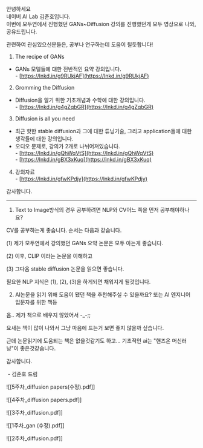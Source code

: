 안녕하세요  
네이버 AI Lab 김준호입니다.  
이번에 모두연에서 진행했던 GANs~Diffusion 강의를 진행했던게 모두 영상으로 나와, 공유드립니다.   
  
관련하여 관심있으신분들은, 공부나 연구하는데 도움이 될듯합니다!  
  
1. The recipe of GANs  
- GANs 모델들에 대한 전반적인 요약 강의입니다.  
- [https://lnkd.in/g9RUkjAF](https://lnkd.in/g9RUkjAF)  
  
2. Gromming the Diffusion  
- Diffusion을 알기 위한 기초개념과 수학에 대한 강의입니다.  
- [https://lnkd.in/g4gZqbGR](https://lnkd.in/g4gZqbGR)  
  
3. Diffusion is all you need  
- 최근 핫한 stable diffusion과 그에 대한 튜닝기술, 그리고 application들에 대한 생각들에 대한 강의입니다.  
- 오디오 문제로, 강의가 2개로 나뉘어져있습니다.  
- [https://lnkd.in/gQhWqVtS](https://lnkd.in/gQhWqVtS)  
- [https://lnkd.in/gBX3xKuq](https://lnkd.in/gBX3xKuq)  
  
4. 강의자료  
- [https://lnkd.in/gfwKPdjy](https://lnkd.in/gfwKPdjy)  
  
감사합니다.

---

1. Text to Image방식의 경우 공부하려면 NLP와 CV어느 쪽을 먼저 공부해야하나요?

CV를 공부하는게 좋습니다. 순서는 다음과 같습니다.

(1) 제가 모두연에서 강의했던 GANs 요약 논문은 모두 아는게 좋습니다.

(2) 이후, CLIP 이라는 논문을 이해하고

(3) 그다음 stable diffusion 논문을 읽으면 좋습니다.

  

필요한 NLP 지식은 (1), (2), (3)을 하게되면 채워지게 될것입니다.

  

2. AI논문을 읽기 위해 도움이 됐던 책을 추천해주실 수 있을까요? 또는 AI 엔지니어 입문자를 위한 책등

음.. 제가 책으로 배우지 않았어서 -_-;;

요새는 책이 많이 나와서 그냥 마음에 드는거 보면 좋지 않을까 싶습니다. 

근데 논문읽기에 도움되는 책은 없을것같기도 하고... 기초적인 ai는 "핸즈온 머신러닝"이 좋은것같습니다.

  

감사합니다.

 - 김준호 드림


![[5주차_diffusion papers(수정).pdf]]

![[4주차_diffusion papers.pdf]]

![[3주차_diffusion.pdf]]

![[1주차_gan (수정).pdf]]

![[2주차_diffusion.pdf]]